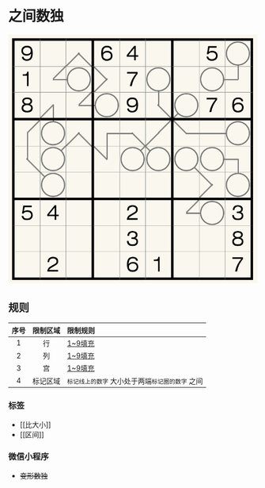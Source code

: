 # 之间数独

![题](../../../images/sudoku/之间数独.png)

## 规则

| 序号  | 限制区域 | 限制规则                        |
|:---:|:----:|:----------------------------|
|  1  |  行   | [1~9填充]                     |
|  2  |  列   | [1~9填充]                     |
|  3  |  宫   | [1~9填充]                     |
|  4  | 标记区域 | `标记线上的数字` 大小处于两端`标记圈的数字` 之间 |

### 标签

- [[比大小]]
- [[区间]]

### 微信小程序

- ~~变形数独~~

[1~9填充]: ../../../rules.md#1to9填充
